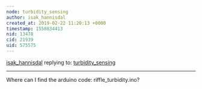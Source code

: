 ```yaml
---
node: turbidity_sensing
author: isak_hannisdal
created_at: 2019-02-22 11:20:13 +0000
timestamp: 1550834413
nid: 13478
cid: 21939
uid: 575575
---
```




[isak_hannisdal](../profile/isak_hannisdal) replying to: [turbidity_sensing](../wiki/turbidity_sensing)

----
Where can I find the arduino code: riffle_turbidity.ino? 